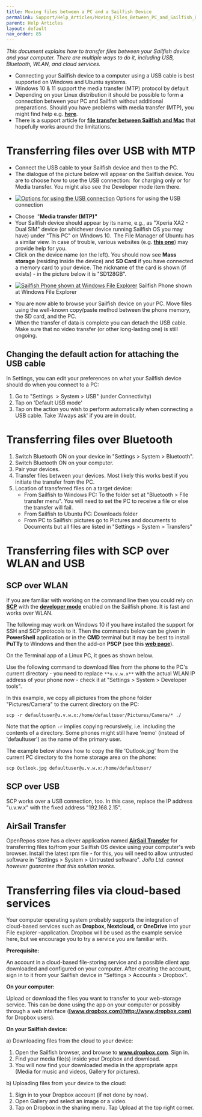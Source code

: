 ```yaml
---
title: Moving files between a PC and a Sailfish Device
permalink: Support/Help_Articles/Moving_Files_Between_PC_and_Sailfish_Device/
parent: Help Articles
layout: default
nav_order: 85
---
```



_This document explains how to transfer files between your Sailfish device and your computer. There are multiple ways to do it, including USB, Bluetooth, WLAN, and cloud services._

* Connecting your Sailfish device to a computer using a USB cable is best supported on Windows and Ubuntu systems.
* Windows 10 & 11 support the media transfer (MTP) protocol by default
* Depending on your Linux distribution it should be possible to form a connection between your PC and Sailfish without additional preparations. Should you have problems with media transfer (MTP), you might find help e.g. [**here**](https://askubuntu.com/questions/146529/how-to-connect-mtp-devices-via-usb).
* There is a support article for **[file transfer between Sailfish and Mac](https://jolla.zendesk.com/hc/en-us/articles/201440867)** that hopefully works around the limitations.


# Transferring files over USB with MTP


* Connect the USB cable to your Sailfish device and then to the PC.
* The dialogue of the picture below will appear on the Sailfish device. You are to choose how to use the USB connection:   for charging only or for Media transfer. You might also see the Developer mode item there.

<div class="flex-images" markdown="1">

* <a href="USB_cable_connected.png" class="narrow-image"><img src="USB_cable_connected.png" alt="Options for using the USB connection"></a>
  <span class="md_figcaption">
    Options for using the USB connection
  </span>
</div>

* Choose  "**Media transfer (MTP)"**
* Your Sailfish device should appear by its name, e.g., as "Xperia XA2 - Dual SIM" device (or whichever device running Sailfish OS you may have) under "This PC" on Windows 10.  The File Manager of Ubuntu has a similar view. In case of trouble, various websites (e.g. **[this one](https://www.howtoforge.com/tutorial/how-to-connect-your-android-device-on-linux/)**) may provide help for you.
* Click on the device name (on the left). You should now see **Mass storage** (residing inside the device) and **SD Card** if you have connected a memory card to your device. The nickname of the card is shown (if exists) - in the picture below it is "SD128GB".

<div class="flex-images" markdown="1">

* <a href="Win10_File_Manager.png"><img src="Win10_File_Manager.png" alt="Sailfish Phone shown at Windows File Explorer"></a>
  <span class="md_figcaption">
    Sailfish Phone shown at Windows File Explorer
  </span>
</div>


* You are now able to browse your Sailfish device on your PC. Move files using the well-known copy/paste method between the phone memory, the SD card, and the PC.
* When the transfer of data is complete you can detach the USB cable. Make sure that no video transfer (or other long-lasting one) is still ongoing.

## Changing the default action for attaching the USB cable

In Settings, you can edit your preferences on what your Sailfish device should do when you connect to a PC:

1.  Go to "Settings  > System > USB" (under Connectivity)
2.  Tap on 'Default USB mode'
3.  Tap on the action you wish to perform automatically when connecting a USB cable. Take 'Always ask' if you are in doubt.

# Transferring files over Bluetooth


1.  Switch Bluetooth ON on your device in "Settings > System > Bluetooth".
2.  Switch Bluetooth ON on your computer.
3.  Pair your devices.
4.  Transfer files between your devices. Most likely this works best if you initiate the transfer from the PC.
5.  Location of transferred files on a target device:
    * From Sailfish to Windows PC: To the folder set at "Bluetooth > FIle transfer menu". You will need to set the PC to receive a file or else the transfer will fail.
    * From Sailfish to Ubuntu PC: Downloads folder
    * From PC to Sailfish: pictures go to Pictures and documents to Documents but all files are listed in "Settings > System > Transfers"

# Transferring files with SCP over WLAN and USB

## SCP over WLAN

If you are familiar with working on the command line then you could rely on **[SCP](https://en.wikipedia.org/wiki/Secure_copy)** with the **[developer mode](https://docs.sailfishos.org/Support/Help_Articles/Enabling_Developer_Mode/)** enabled on the Sailfish phone. It is fast and works over WLAN.

The following may work on Windows 10 if you have installed the support for SSH and SCP protocols to it. Then the commands below can be given in **PowerShell** application or in the **CMD** terminal but it may be best to install **PuTTy** to Windows and then the add-on **PSCP** (see this **[web page](https://www.ssh.com/ssh/putty/putty-manuals/0.68/Chapter5.html)**).

On the Terminal app of a Linux PC, it goes as shown below.

Use the following command to download files from the phone to the PC's current directory - you need to replace `**u.v.w.x**` with the actual WLAN IP address of your phone now - check it at "Settings > System > Developer tools".

In this example, we copy all pictures from the phone folder "Pictures/Camera" to the current directory on the PC:

```
scp -r defaultuser@u.v.w.x:/home/defaultuser/Pictures/Camera/* ./
```

Note that the option ```-r``` implies copying recursively, i.e. including the contents of a directory. Some phones might still have 'nemo' (instead of 'defaultuser') as the name of the primary user. 

The example below shows how to copy the file 'Outlook.jpg' from the current PC directory to the home storage area on the phone:

```
scp Outlook.jpg defaultuser@u.v.w.x:/home/defaultuser/
```

## SCP over USB

SCP works over a USB connection, too. In this case, replace the IP address "u.v.w.x" with the fixed address "192.168.2.15".

## AirSail Transfer

OpenRepos store has a clever application named [**AirSail Transfer**](https://openrepos.net/content/6uvnpr/airsail-transfer) for transferring files to/from your Sailfish OS device using your computer's web browser. Install the latest rpm file - for this, you will need to allow untrusted software in "Settings > System > Untrusted software". _Jolla Ltd. cannot however guarantee that this solution works_.

# Transferring files via cloud-based services

Your computer operating system probably supports the integration of cloud-based services such as **Dropbox, Nextcloud,** or **OneDrive** into your File explorer –application. Dropbox will be used as the example service here, but we encourage you to try a service you are familiar with.

**Prerequisite:**

An account in a cloud-based file-storing service and a possible client app downloaded and configured on your computer. After creating the account, sign in to it from your Sailfish device in "Settings > Accounts > Dropbox".

**On your computer:**

Upload or download the files you want to transfer to your web-storage service. This can be done using the app on your computer or possibly through a web interface (**[www.dropbox.com](http://www.dropbox.com)** for Dropbox users).

**On your Sailfish device:**

a) Downloading files from the cloud to your device:
1. Open the Sailfish browser, and browse to **www.dropbox.com**. Sign in.
2. Find your media file(s) inside your Dropbox and download.
3. You will now find your downloaded media in the appropriate apps (Media for music and videos, Gallery for pictures).

b) Uploading files from your device to the cloud:
1. Sign in to your Dropbox account (if not done by now).
2. Open Gallery and select an image or a video.
3. Tap on Dropbox in the sharing menu. Tap Upload at the top right corner.

